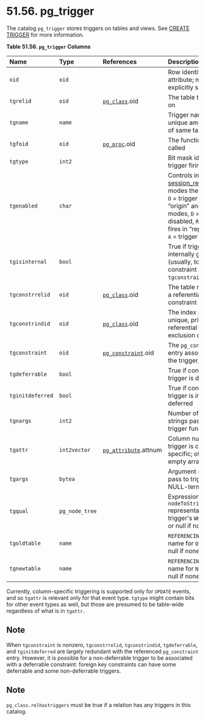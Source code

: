 # 51.56. pg\_trigger

The catalog `pg_trigger` stores triggers on tables and views. See [CREATE TRIGGER](https://www.postgresql.org/docs/10/static/sql-createtrigger.html) for more information.

**Table 51.56. `pg_trigger` Columns**

| Name | Type | References | Description |
| :--- | :--- | :--- | :--- |
| `oid` | `oid` |  | Row identifier \(hidden attribute; must be explicitly selected\) |
| `tgrelid` | `oid` | [`pg_class`](https://www.postgresql.org/docs/10/static/catalog-pg-class.html).oid | The table this trigger is on |
| `tgname` | `name` |  | Trigger name \(must be unique among triggers of same table\) |
| `tgfoid` | `oid` | [`pg_proc`](https://www.postgresql.org/docs/10/static/catalog-pg-proc.html).oid | The function to be called |
| `tgtype` | `int2` |  | Bit mask identifying trigger firing conditions |
| `tgenabled` | `char` |  | Controls in which [session\_replication\_role](https://www.postgresql.org/docs/10/static/runtime-config-client.html#GUC-SESSION-REPLICATION-ROLE) modes the trigger fires. `O` = trigger fires in “origin” and “local” modes, `D` = trigger is disabled, `R` = trigger fires in “replica” mode, `A` = trigger fires always. |
| `tgisinternal` | `bool` |  | True if trigger is internally generated \(usually, to enforce the constraint identified by `tgconstraint`\) |
| `tgconstrrelid` | `oid` | [`pg_class`](https://www.postgresql.org/docs/10/static/catalog-pg-class.html).oid | The table referenced by a referential integrity constraint |
| `tgconstrindid` | `oid` | [`pg_class`](https://www.postgresql.org/docs/10/static/catalog-pg-class.html).oid | The index supporting a unique, primary key, referential integrity, or exclusion constraint |
| `tgconstraint` | `oid` | [`pg_constraint`](https://www.postgresql.org/docs/10/static/catalog-pg-constraint.html).oid | The `pg_constraint` entry associated with the trigger, if any |
| `tgdeferrable` | `bool` |  | True if constraint trigger is deferrable |
| `tginitdeferred` | `bool` |  | True if constraint trigger is initially deferred |
| `tgnargs` | `int2` |  | Number of argument strings passed to trigger function |
| `tgattr` | `int2vector` | [`pg_attribute`](https://www.postgresql.org/docs/10/static/catalog-pg-attribute.html).attnum | Column numbers, if trigger is column-specific; otherwise an empty array |
| `tgargs` | `bytea` |  | Argument strings to pass to trigger, each NULL-terminated |
| `tgqual` | `pg_node_tree` |  | Expression tree \(in `nodeToString()` representation\) for the trigger's `WHEN` condition, or null if none |
| `tgoldtable` | `name` |  | `REFERENCING` clause name for `OLD TABLE`, or null if none |
| `tgnewtable` | `name` |  | `REFERENCING` clause name for `NEW TABLE`, or null if none |

Currently, column-specific triggering is supported only for `UPDATE` events, and so `tgattr` is relevant only for that event type. `tgtype` might contain bits for other event types as well, but those are presumed to be table-wide regardless of what is in `tgattr`.

## Note

When `tgconstraint` is nonzero, `tgconstrrelid`, `tgconstrindid`, `tgdeferrable`, and `tginitdeferred` are largely redundant with the referenced `pg_constraint` entry. However, it is possible for a non-deferrable trigger to be associated with a deferrable constraint: foreign key constraints can have some deferrable and some non-deferrable triggers.

## Note

`pg_class.relhastriggers` must be true if a relation has any triggers in this catalog.

